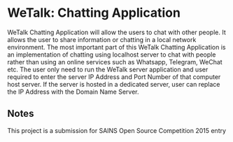 # WeTalk: Chatting Application

WeTalk Chatting Application will allow the users to chat with
other people. It allows the user to share information or chatting in a local network
environment. The most important part of this WeTalk Chatting Application is an
implementation of chatting using localhost server to chat with people rather than using an
online services such as Whatsapp, Telegram, WeChat etc. The user only need to run the
WeTalk server application and user required to enter the server IP Address and Port Number
of that computer host server. If the server is hosted in a dedicated server, user can replace the
IP Address with the Domain Name Server.

## Notes

This project is a submission for SAINS Open Source Competition 2015 entry
